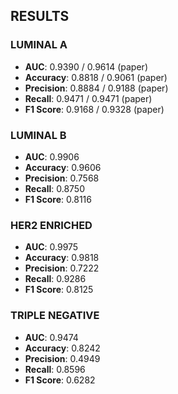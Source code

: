 ## RESULTS

### LUMINAL A

- **AUC**: 0.9390 / 0.9614 (paper)
- **Accuracy**: 0.8818 / 0.9061 (paper)
- **Precision**: 0.8884 / 0.9188 (paper)
- **Recall**: 0.9471 / 0.9471 (paper)
- **F1 Score**: 0.9168 / 0.9328 (paper)

### LUMINAL B

- **AUC**: 0.9906
- **Accuracy**: 0.9606
- **Precision**: 0.7568
- **Recall**: 0.8750
- **F1 Score**: 0.8116

### HER2 ENRICHED

- **AUC**: 0.9975
- **Accuracy**: 0.9818
- **Precision**: 0.7222
- **Recall**: 0.9286
- **F1 Score**: 0.8125

### TRIPLE NEGATIVE

- **AUC**: 0.9474
- **Accuracy**: 0.8242
- **Precision**: 0.4949
- **Recall**: 0.8596
- **F1 Score**: 0.6282
